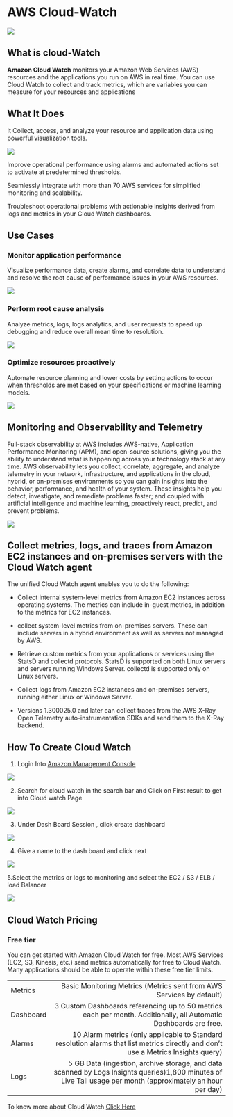 
# AWS Cloud-Watch

<img src ="https://github.com/Lourdez/images/blob/main/What-is-AWS-CloudWatch.png">

## What is cloud-Watch

**Amazon Cloud Watch** monitors your Amazon Web Services (AWS) resources and the applications you run on AWS in real time. You can use Cloud Watch to collect and track metrics, which are variables you can measure for your resources and applications

## What It Does
It Collect, access, and analyze your resource and application data using powerful visualization tools.

<img src ="https://github.com/Lourdez/images/blob/main/Product-Page-Diagram_Amazon-CloudWatch.095eb618193be7422d2d34e3abd5fdf178b6c0e2.png">

Improve operational performance using alarms and automated actions set to activate at predetermined thresholds.

Seamlessly integrate with more than 70 AWS services for simplified monitoring and scalability.

Troubleshoot operational problems with actionable insights derived from logs and metrics in your Cloud Watch dashboards.

## Use Cases
### Monitor application performance
Visualize performance data, create alarms, and correlate data to understand and resolve the root cause of performance issues in your AWS resources.

<img src ="https://github.com/Lourdez/images/blob/main/monitor.png">

### Perform root cause analysis
Analyze metrics, logs, logs analytics, and user requests to speed up debugging and reduce overall mean time to resolution.

<img src ="https://github.com/Lourdez/images/blob/main/analyse.png">

### Optimize resources proactively
Automate resource planning and lower costs by setting actions to occur when thresholds are met based on your specifications or machine learning models.

<img src ="https://github.com/Lourdez/images/blob/main/collect.png">


## Monitoring and Observability and Telemetry

Full-stack observability at AWS includes AWS-native, Application Performance Monitoring (APM), and open-source solutions, giving you the ability to understand what is happening across your technology stack at any time. AWS observability lets you collect, correlate, aggregate, and analyze telemetry in your network, infrastructure, and applications in the cloud, hybrid, or on-premises environments so you can gain insights into the behavior, performance, and health of your system. These insights help you detect, investigate, and remediate problems faster; and coupled with artificial intelligence and machine learning, proactively react, predict, and prevent problems.

<img src ="https://github.com/Lourdez/images/blob/main/Observability-vs-Monitoring-vs-Telemetry%402x.png">

## Collect metrics, logs, and traces from Amazon EC2 instances and on-premises servers with the Cloud Watch agent
The unified Cloud Watch agent enables you to do the following:

+ Collect internal system-level metrics from Amazon EC2 instances across operating systems. The metrics can include in-guest metrics, in addition to the metrics for EC2 instances.
+ collect system-level metrics from on-premises servers. These can include servers in a hybrid environment as well as servers not managed by AWS.

+ Retrieve custom metrics from your applications or services using the StatsD and collectd protocols. StatsD is supported on both Linux servers and servers running Windows Server. collectd is supported only on Linux servers.

+ Collect logs from Amazon EC2 instances and on-premises servers, running either Linux or Windows Server.

+ Versions 1.300025.0 and later can collect traces from the AWS X-Ray Open Telemetry auto-instrumentation SDKs and send them to the X-Ray backend.


## How To Create Cloud Watch
1. Login Into [Amazon Management Console](https://signin.aws.amazon.com/signin?redirect_uri=https%3A%2F%2Fconsole.aws.amazon.com%2Fconsole%2Fhome%3FhashArgs%3D%2523%26isauthcode%3Dtrue%26nc2%3Dh_ct%26src%3Dheader-signin%26state%3DhashArgsFromTB_eu-north-1_67569bb514fd7334&client_id=arn%3Aaws%3Asignin%3A%3A%3Aconsole%2Fcanvas&forceMobileApp=0&code_challenge=O-19Kk8URbYdcSReZJtf-59QKpGm4u3dALUVrpv1Fj4&code_challenge_method=SHA-256)

<img src ="https://github.com/Lourdez/images/blob/main/Screenshot%20(127).png">

2. Search for cloud watch in the search bar and Click on First result  to get into Cloud watch Page

<img src ="https://github.com/Lourdez/images/blob/main/Cloud%20watch.png">

3. Under Dash Board Session , click create dashboard 

<img src ="https://github.com/Lourdez/images/blob/main/Screenshot%20(134).png">

4. Give a name to the dash board and click next 

<img src ="https://github.com/Lourdez/images/blob/main/Screenshot%20(133).png">

5.Select the metrics or logs to monitoring and select the EC2 / S3 / ELB / load Balancer  

<img src ="https://github.com/Lourdez/images/blob/main/Screenshot%20(135).png">


## Cloud Watch Pricing

### Free tier
You can get started with Amazon Cloud Watch for free. Most AWS Services (EC2, S3, Kinesis, etc.) send metrics automatically for free to Cloud Watch. Many applications should be able to operate within these free tier limits.

|  |  |
| ------ | -----------: |
| Metrics | Basic Monitoring Metrics (Metrics sent from AWS Services by default)
| Dashboard | 3 Custom Dashboards referencing up to 50 metrics each per month. Additionally, all Automatic Dashboards are free.
| Alarms| 10 Alarm metrics (only applicable to Standard resolution alarms that list metrics directly and don’t use a Metrics Insights query)
| Logs | 5 GB Data (ingestion, archive storage, and data scanned by Logs Insights queries)1,800 minutes of Live Tail usage per month (approximately an hour per day)


To know more about Cloud Watch [Click Here](https://aws.amazon.com/cloudwatch/)

